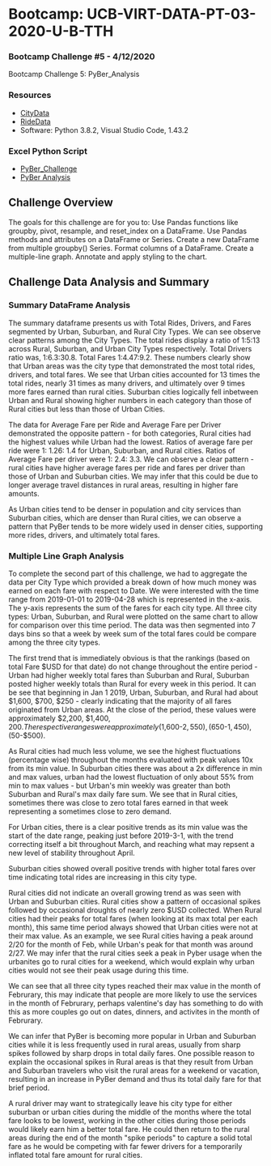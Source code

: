 # Bootcamp: UCB-VIRT-DATA-PT-03-2020-U-B-TTH
### Bootcamp Challenge #5 - 4/12/2020
Bootcamp Challenge 5: PyBer_Analysis

### Resources
- [CityData](https://courses.bootcampspot.com/courses/140/files/36435)
- [RideData](https://courses.bootcampspot.com/courses/140/files/36482)
- Software: Python 3.8.2, Visual Studio Code, 1.43.2

### Excel Python Script
- [PyBer_Challenge](PyBer_Challenge.ipynb)
- [PyBer Analysis](analysis/fare_sum_city_type.png)

## Challenge Overview
The goals for this challenge are for you to:
    Use Pandas functions like groupby, pivot, resample, and reset_index on a DataFrame.
    Use Pandas methods and attributes on a DataFrame or Series.
    Create a new DataFrame from multiple groupby() Series.
    Format columns of a DataFrame.
    Create a multiple-line graph.
    Annotate and apply styling to the chart.
    
## Challenge Data Analysis and Summary
### Summary DataFrame Analysis
The summary dataframe presents us with Total Rides, Drivers, and Fares segmented by Urban, Suburban, and Rural City Types. We can see observe clear patterns among the City Types. The total rides display a ratio of 1:5:13 across Rural, Suburban, and Urban City Types respectively. Total Drivers ratio was, 1:6.3:30.8. Total Fares 1:4.47:9.2. These numbers clearly show that Urban areas was the city type that demonstrated the most total rides, drivers, and total fares. We see that Urban cities accounted for 13 times the total rides, nearly 31 times as many drivers, and ultimately over 9 times more fares earned than rural cities. Suburban cities logically fell inbetween Urban and Rural showing higher numbers in each category than those of Rural cities but less than those of Urban Cities. 

The data for Average Fare per Ride and Average Fare per Driver demonstrated the opposite pattern - for both categories, Rural cities had the highest values while Urban had the lowest. Ratios of average fare per ride were 1: 1.26: 1.4 for Urban, Suburban, and Rural cities. Ratios of Average Fare per driver were 1: 2.4: 3.3. We can observe a clear pattern - rural cities have higher average fares per ride and fares per driver than those of Urban and Suburban cities. We may infer that this could be due to longer average travel distances in rural areas, resulting in higher fare amounts.

As Urban cities tend to be denser in population and city services than Suburban cities, which are denser than Rural cities, we can observe a pattern that PyBer tends to be more widely used in denser cities, supporting more rides, drivers, and ultimately total fares. 

### Multiple Line Graph Analysis
To complete the second part of this challenge, we had to aggregate the data per City Type which provided a break down of how much money was earned on each fare with respect to Date. We were interested with the time range from 2019-01-01 to 2019-04-28 which is represented in the x-axis. The y-axis represents the sum of the fares for each city type. All three city types: Urban, Suburban, and Rural were plotted on the same chart to allow for comparison over this time period. The data was then segmented into 7 days bins so that a week by week sum of the total fares could be compare among the three city types.

The first trend that is immediately obvious is that the rankings (based on total Fare $USD for that date) do not change throughout the entire period - Urban had higher weekly total fares than Suburban and Rural, Suburban posted higher weekly totals than Rural for every week in this period. It can be see that beginning in Jan 1 2019, Urban, Suburban, and Rural had about $1,600, $700, $250 - clearly indicating that the majority of all fares originated from Urban areas. At the close of the period, these values were approximately $2,200, $1,400, $200. The respective ranges were approximately ($1,600-$2,550), ($650-$1,450), ($50-$500).

As Rural cities had much less volume, we see the highest fluctuations (percentage wise) throughout the months evaluated with peak values 10x from its min value. In Suburban cities there was about a 2x difference in min and max values, urban had the lowest fluctuation of only about 55% from min to max values - but Urban's min weekly was greater than both Suburban and Rural's max daily fare sum. We see that in Rural cities, sometimes there was close to zero total fares earned in that week representing a sometimes close to zero demand. 

For Urban cities, there is a clear positive trends as its min value was the start of the date range, peaking just before  2019-3-1, with the trend correcting itself a bit throughout March, and reaching what may repsent a new level of stability throughout April. 

Suburban cities showed overall positive trends with higher total fares over time indicating total rides are increasing in this city type. 

Rural cities did not indicate an overall growing trend as was seen with Urban and Suburban cities. Rural cities show a pattern of occasional spikes followed by occasional droughts of nearly zero $USD collected. When Rural cities had their peaks for total fares (when looking at its max total per each month), this same time period always showed that Urban cities were not at their max value. As an example, we see Rural cities having a peak around 2/20 for the month of Feb, while Urban's peak for that month was around 2/27. We may infer that the rural cities seek a peak in Pyber usage when the urbanites go to rural cities for a weekend, which would explain why urban cities would not see their peak usage during this time.

We can see that all three city types reached their max value in the month of Februrary, this may indicate that people are more likely to use the services in the month of Februrary, perhaps valentine's day has something to do with this as more couples go out on dates, dinners, and activites in the month of Februrary. 

We can infer that PyBer is becoming more popular in Urban and Suburban cities while it is less frequently used in rural areas, usually from sharp spikes followed by sharp drops in total daily fares. One possible reason to explain the occasional spikes in Rural areas is that they result from Urban and Suburban travelers who visit the rural areas for a weekend or vacation, resulting in an increase in PyBer demand and thus its total daily fare for that brief period. 

A rural driver may want to strategically leave his city type for either suburban or urban cities during the middle of the months where the total fare looks to be lowest, working in the other cities during those periods would likely earn him a better total fare. He could then return to the rural areas during the end of the month "spike periods" to capture a solid total fare as he would be competing with far fewer drivers for a temporarily inflated total fare amount for rural cities.
